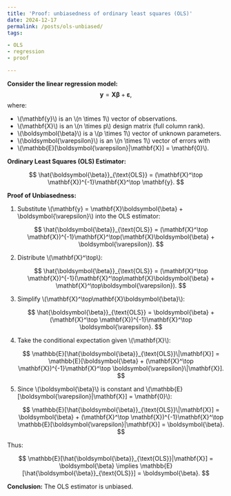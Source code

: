 ```yaml
---
title: 'Proof: unbiasedness of ordinary least squares (OLS)'
date: 2024-12-17
permalink: /posts/ols-unbiased/
tags:

- OLS
- regression
- proof

---
```


**Consider the linear regression model:**
$$
\mathbf{y} = \mathbf{X}\boldsymbol{\beta} + \boldsymbol{\varepsilon},
$$
where:
- \\(\mathbf{y}\\) is an \\(n \times 1\\) vector of observations.
- \\(\mathbf{X}\\) is an \\(n \times p\\) design matrix (full column rank).
- \\(\boldsymbol{\beta}\\) is a \\(p \times 1\\) vector of unknown parameters.
- \\(\boldsymbol{\varepsilon}\\) is an \\(n \times 1\\) vector of errors with
- \\(\mathbb{E}[\boldsymbol{\varepsilon}\|\mathbf{X}] = \mathbf{0}\\).

**Ordinary Least Squares (OLS) Estimator:**

$$
\hat{\boldsymbol{\beta}}_{\text{OLS}} = (\mathbf{X}^\top \mathbf{X})^{-1}\mathbf{X}^\top \mathbf{y}.
$$

**Proof of Unbiasedness:**

1. Substitute \\(\mathbf{y} = \mathbf{X}\boldsymbol{\beta} + \boldsymbol{\varepsilon}\\) into the OLS estimator:

   $$
   \hat{\boldsymbol{\beta}}_{\text{OLS}} = (\mathbf{X}^\top \mathbf{X})^{-1}\mathbf{X}^\top(\mathbf{X}\boldsymbol{\beta} + \boldsymbol{\varepsilon}).
   $$

2. Distribute \\(\mathbf{X}^\top\\):

   $$
   \hat{\boldsymbol{\beta}}_{\text{OLS}} = (\mathbf{X}^\top \mathbf{X})^{-1}(\mathbf{X}^\top\mathbf{X}\boldsymbol{\beta} + \mathbf{X}^\top\boldsymbol{\varepsilon}).
   $$

3. Simplify \\(\mathbf{X}^\top\mathbf{X}\boldsymbol{\beta}\\):

   $$
   \hat{\boldsymbol{\beta}}_{\text{OLS}} = \boldsymbol{\beta} + (\mathbf{X}^\top \mathbf{X})^{-1}\mathbf{X}^\top \boldsymbol{\varepsilon}.
   $$

4. Take the conditional expectation given \\(\mathbf{X}\\):

   $$
   \mathbb{E}[\hat{\boldsymbol{\beta}}_{\text{OLS}}\|\mathbf{X}] = \mathbb{E}[\boldsymbol{\beta} + (\mathbf{X}^\top \mathbf{X})^{-1}\mathbf{X}^\top \boldsymbol{\varepsilon}\|\mathbf{X}].
   $$

5. Since \\(\boldsymbol{\beta}\\) is constant and \\(\mathbb{E}[\boldsymbol{\varepsilon}\|\mathbf{X}] = \mathbf{0}\\):

   $$
   \mathbb{E}[\hat{\boldsymbol{\beta}}_{\text{OLS}}\|\mathbf{X}] = \boldsymbol{\beta} + (\mathbf{X}^\top \mathbf{X})^{-1}\mathbf{X}^\top \mathbb{E}[\boldsymbol{\varepsilon}|\mathbf{X}] = \boldsymbol{\beta}.
   $$

Thus:

$$
\mathbb{E}[\hat{\boldsymbol{\beta}}_{\text{OLS}}|\mathbf{X}] = \boldsymbol{\beta} \implies \mathbb{E}[\hat{\boldsymbol{\beta}}_{\text{OLS}}] = \boldsymbol{\beta}.
$$

**Conclusion:** The OLS estimator is unbiased.
